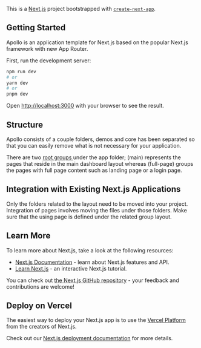 This is a [Next.js](https://nextjs.org/) project bootstrapped with [`create-next-app`](https://github.com/vercel/next.js/tree/canary/packages/create-next-app).

## Getting Started

Apollo is an application template for Next.js based on the popular Next.js framework with new App Router. 

First, run the development server:

```bash
npm run dev
# or
yarn dev
# or
pnpm dev
```

Open [http://localhost:3000](http://localhost:3000) with your browser to see the result.

## Structure

<p>Apollo consists of a couple folders, demos and core has been separated so that you can easily remove what is not necessary for your application.</p>
            <p>
                There are two
                <a href="https://nextjs.org/docs/app/building-your-application/routing/route-groups" className="font-medium hover:underline">
                    root groups
                </a>
                under the app folder;
                <span className="text-primary font-medium"> (main) </span>
                represents the pages that reside in the main dashboard layout whereas
                <span className="text-primary font-medium"> (full-page) </span> groups
                the pages with full page content such as landing page or a login page.
            </p>

## Integration with Existing Next.js Applications

Only the folders related to the layout need to be moved into your project. Integration of pages involves moving the files under those folders. Make sure that the using page is defined under the related group layout.

## Learn More

To learn more about Next.js, take a look at the following resources:

- [Next.js Documentation](https://nextjs.org/docs) - learn about Next.js features and API.
- [Learn Next.js](https://nextjs.org/learn) - an interactive Next.js tutorial.

You can check out [the Next.js GitHub repository](https://github.com/vercel/next.js/) - your feedback and contributions are welcome!

## Deploy on Vercel

The easiest way to deploy your Next.js app is to use the [Vercel Platform](https://vercel.com/new?utm_medium=default-template&filter=next.js&utm_source=create-next-app&utm_campaign=create-next-app-readme) from the creators of Next.js.

Check out our [Next.js deployment documentation](https://nextjs.org/docs/deployment) for more details.